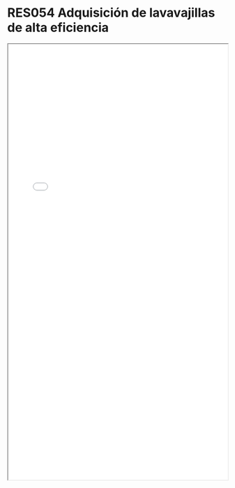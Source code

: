 
# RES054  Adquisición de lavavajillas de alta eficiencia

<iframe src="../RES054  Adquisición de lavavajillas de alta eficiencia.pdf" width="100%" height="1000px"></iframe>


